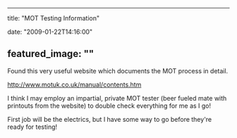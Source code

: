 
---
title: "MOT Testing Information"

date: "2009-01-22T14:16:00"

featured_image: ""
---


Found this very useful website which documents the MOT process in detail.

<a href="http://www.motuk.co.uk/manual/contents.htm">http://www.motuk.co.uk/manual/contents.htm</a>

I think I may employ an impartial, private MOT tester (beer fueled mate with printouts from the website) to double check everything for me as I go!

First job will be the electrics, but I have some way to go before they're ready for testing!